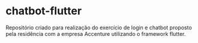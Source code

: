 # chatbot-flutter
Repositório criado para realização do exercício de login e chatbot proposto pela residência com a empresa Accenture utilizando o framework flutter.

